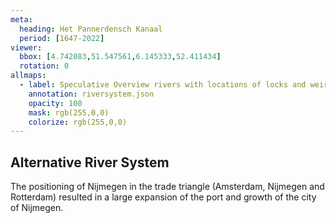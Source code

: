 ```yaml
---
meta:
  heading: Het Pannerdensch Kanaal
  period: [1647-2022]
viewer:
  bbox: [4.742083,51.547561,6.145333,52.411434]
  rotation: 0
allmaps:
  - label: Speculative Overview rivers with locations of locks and weir complexes (2022). 2023. 210 x 148,5 mm. The Berlage. Based on Overview rivers with locations of locks and weir complexes, 2022. 470 x 705 mm. Rijkswaterstaat.
    annotation: riversystem.json
    opacity: 100
    mask: rgb(255,0,0)
    colorize: rgb(255,0,0)
---
```


## Alternative River System

The positioning of Nijmegen in the trade triangle (Amsterdam, Nijmegen and Rotterdam) resulted in a large expansion of the port and growth of the city of Nijmegen.
